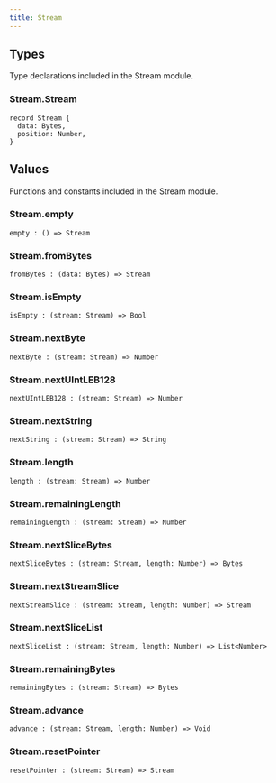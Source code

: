 ```yaml
---
title: Stream
---
```


## Types

Type declarations included in the Stream module.

### Stream.**Stream**

```grain
record Stream {
  data: Bytes,
  position: Number,
}
```

## Values

Functions and constants included in the Stream module.

### Stream.**empty**

```grain
empty : () => Stream
```

### Stream.**fromBytes**

```grain
fromBytes : (data: Bytes) => Stream
```

### Stream.**isEmpty**

```grain
isEmpty : (stream: Stream) => Bool
```

### Stream.**nextByte**

```grain
nextByte : (stream: Stream) => Number
```

### Stream.**nextUIntLEB128**

```grain
nextUIntLEB128 : (stream: Stream) => Number
```

### Stream.**nextString**

```grain
nextString : (stream: Stream) => String
```

### Stream.**length**

```grain
length : (stream: Stream) => Number
```

### Stream.**remainingLength**

```grain
remainingLength : (stream: Stream) => Number
```

### Stream.**nextSliceBytes**

```grain
nextSliceBytes : (stream: Stream, length: Number) => Bytes
```

### Stream.**nextStreamSlice**

```grain
nextStreamSlice : (stream: Stream, length: Number) => Stream
```

### Stream.**nextSliceList**

```grain
nextSliceList : (stream: Stream, length: Number) => List<Number>
```

### Stream.**remainingBytes**

```grain
remainingBytes : (stream: Stream) => Bytes
```

### Stream.**advance**

```grain
advance : (stream: Stream, length: Number) => Void
```

### Stream.**resetPointer**

```grain
resetPointer : (stream: Stream) => Stream
```

